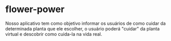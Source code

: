 # flower-power

Nosso aplicativo tem como objetivo informar os usuários de como cuidar da determinada planta que ele escolher, o usuário poderá "cuidar" da planta virtual e descobrir como cuida-la na vida real.
